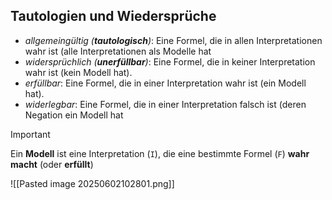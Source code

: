 ## Tautologien und Wiedersprüche  
- *allgemeingültig (**tautologisch**)*: Eine Formel, die in allen Interpretationen wahr ist (alle Interpretationen als Modelle hat
- *widersprüchlich (**unerfüllbar**)*: Eine Formel, die in keiner Interpretation wahr ist (kein Modell hat).
- *erfüllbar*: Eine Formel, die in einer Interpretation wahr ist (ein Modell hat).
- *widerlegbar*: Eine Formel, die in einer Interpretation falsch ist (deren Negation ein Modell hat

>[!Important]
>Ein **Modell** ist eine Interpretation (`I`), die eine bestimmte Formel (`F`) **wahr macht** (oder **erfüllt**)

![[Pasted image 20250602102801.png]]
